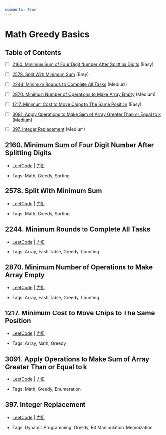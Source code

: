 ```yaml
---
comments: True
---
```


# Math Greedy Basics

## Table of Contents

- [ ] [2160. Minimum Sum of Four Digit Number After Splitting Digits](#2160-minimum-sum-of-four-digit-number-after-splitting-digits) (Easy)
- [ ] [2578. Split With Minimum Sum](#2578-split-with-minimum-sum) (Easy)
- [ ] [2244. Minimum Rounds to Complete All Tasks](#2244-minimum-rounds-to-complete-all-tasks) (Medium)
- [ ] [2870. Minimum Number of Operations to Make Array Empty](#2870-minimum-number-of-operations-to-make-array-empty) (Medium)
- [ ] [1217. Minimum Cost to Move Chips to The Same Position](#1217-minimum-cost-to-move-chips-to-the-same-position) (Easy)
- [ ] [3091. Apply Operations to Make Sum of Array Greater Than or Equal to k](#3091-apply-operations-to-make-sum-of-array-greater-than-or-equal-to-k) (Medium)
- [ ] [397. Integer Replacement](#397-integer-replacement) (Medium)


## 2160. Minimum Sum of Four Digit Number After Splitting Digits

-    [LeetCode](https://leetcode.com/problems/minimum-sum-of-four-digit-number-after-splitting-digits/) | [力扣](https://leetcode.cn/problems/minimum-sum-of-four-digit-number-after-splitting-digits/)

-   Tags: Math, Greedy, Sorting



## 2578. Split With Minimum Sum

-    [LeetCode](https://leetcode.com/problems/split-with-minimum-sum/) | [力扣](https://leetcode.cn/problems/split-with-minimum-sum/)

-   Tags: Math, Greedy, Sorting



## 2244. Minimum Rounds to Complete All Tasks

-    [LeetCode](https://leetcode.com/problems/minimum-rounds-to-complete-all-tasks/) | [力扣](https://leetcode.cn/problems/minimum-rounds-to-complete-all-tasks/)

-   Tags: Array, Hash Table, Greedy, Counting



## 2870. Minimum Number of Operations to Make Array Empty

-    [LeetCode](https://leetcode.com/problems/minimum-number-of-operations-to-make-array-empty/) | [力扣](https://leetcode.cn/problems/minimum-number-of-operations-to-make-array-empty/)

-   Tags: Array, Hash Table, Greedy, Counting



## 1217. Minimum Cost to Move Chips to The Same Position

-    [LeetCode](https://leetcode.com/problems/minimum-cost-to-move-chips-to-the-same-position/) | [力扣](https://leetcode.cn/problems/minimum-cost-to-move-chips-to-the-same-position/)

-   Tags: Array, Math, Greedy



## 3091. Apply Operations to Make Sum of Array Greater Than or Equal to k

-    [LeetCode](https://leetcode.com/problems/apply-operations-to-make-sum-of-array-greater-than-or-equal-to-k/) | [力扣](https://leetcode.cn/problems/apply-operations-to-make-sum-of-array-greater-than-or-equal-to-k/)

-   Tags: Math, Greedy, Enumeration



## 397. Integer Replacement

-    [LeetCode](https://leetcode.com/problems/integer-replacement/) | [力扣](https://leetcode.cn/problems/integer-replacement/)

-   Tags: Dynamic Programming, Greedy, Bit Manipulation, Memoization



